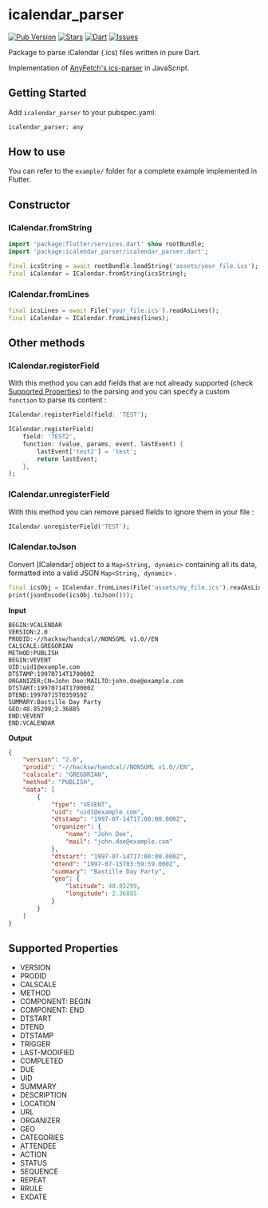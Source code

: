 # icalendar_parser

[![Pub Version](https://img.shields.io/pub/v/icalendar_parser?color=blue&logo=dart)](https://pub.dev/packages/icalendar_parser)
[![Stars](https://img.shields.io/github/stars/TesteurManiak/icalendar_parser)](https://github.com/TesteurManiak/icalendar_parser/stargazers)
[![Dart](https://github.com/TesteurManiak/icalendar_parser/actions/workflows/dart.yml/badge.svg)](https://github.com/TesteurManiak/icalendar_parser/actions/workflows/dart.yml)
[![Issues](https://img.shields.io/github/issues/TesteurManiak/icalendar_parser)](https://github.com/TesteurManiak/icalendar_parser/issues)

Package to parse iCalendar (.ics) files written in pure Dart.

Implementation of [AnyFetch's ics-parser](https://github.com/AnyFetch/ics-parser) in JavaScript.

## Getting Started

Add `icalendar_parser` to your pubspec.yaml:

```bash
icalendar_parser: any
```

## How to use

You can refer to the `example/` folder for a complete example implemented in Flutter.

## Constructor

### ICalendar.fromString

```dart
import 'package:flutter/services.dart' show rootBundle;
import 'package:icalendar_parser/icalendar_parser.dart';

final icsString = await rootBundle.loadString('assets/your_file.ics');
final iCalendar = ICalendar.fromString(icsString);
```

### ICalendar.fromLines

```dart
final icsLines = await File('your_file.ics').readAsLines();
final iCalendar = ICalendar.fromLines(lines);
```

## Other methods

### ICalendar.registerField

With this method you can add fields that are not already supported (check [Supported Properties](#supported-properties)) to the parsing and you can specify a custom `function` to parse its content :

```dart
ICalendar.registerField(field: 'TEST');

ICalendar.registerField(
    field: 'TEST2',
    function: (value, params, event, lastEvent) {
        lastEvent['test2'] = 'test';
        return lastEvent;
    },
);
```

### ICalendar.unregisterField

With this method you can remove parsed fields to ignore them in your file :

```dart
ICalendar.unregisterField('TEST');
```

### ICalendar.toJson

Convert [ICalendar] object to a `Map<String, dynamic>` containing all its data, formatted into a valid JSON `Map<String, dynamic>` .

```dart
final icsObj = ICalendar.fromLines(File('assets/my_file.ics').readAsLinesSync());
print(jsonEncode(icsObj.toJson()));
```

**Input**

```
BEGIN:VCALENDAR
VERSION:2.0
PRODID:-//hacksw/handcal//NONSGML v1.0//EN
CALSCALE:GREGORIAN
METHOD:PUBLISH
BEGIN:VEVENT
UID:uid1@example.com
DTSTAMP:19970714T170000Z
ORGANIZER;CN=John Doe:MAILTO:john.doe@example.com
DTSTART:19970714T170000Z
DTEND:19970715T035959Z
SUMMARY:Bastille Day Party
GEO:48.85299;2.36885
END:VEVENT
END:VCALENDAR
```

**Output**

```json
{
    "version": "2.0",
    "prodid": "-//hacksw/handcal//NONSGML v1.0//EN",
    "calscale": "GREGORIAN",
    "method": "PUBLISH",
    "data": [
        {
            "type": "VEVENT",
            "uid": "uid1@example.com",
            "dtstamp": "1997-07-14T17:00:00.000Z",
            "organizer": {
                "name": "John Doe",
                "mail": "john.doe@example.com"
            },
            "dtstart": "1997-07-14T17:00:00.000Z",
            "dtend": "1997-07-15T03:59:59.000Z",
            "summary": "Bastille Day Party",
            "geo": {
                "latitude": 48.85299,
                "longitude": 2.36885
            }
        }
    ]
}
```

## Supported Properties

-   VERSION
-   PRODID
-   CALSCALE
-   METHOD
-   COMPONENT: BEGIN
-   COMPONENT: END
-   DTSTART
-   DTEND
-   DTSTAMP
-   TRIGGER
-   LAST-MODIFIED
-   COMPLETED
-   DUE
-   UID
-   SUMMARY
-   DESCRIPTION
-   LOCATION
-   URL
-   ORGANIZER
-   GEO
-   CATEGORIES
-   ATTENDEE
-   ACTION
-   STATUS
-   SEQUENCE
-   REPEAT
-   RRULE
-   EXDATE
